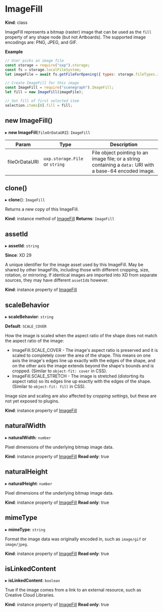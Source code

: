 # ImageFill

**Kind**: class

ImageFill represents a bitmap (raster) image that can be used as the `fill` property of any shape node (but not Artboards).
The supported image encodings are: PNG, JPEG, and GIF.

**Example**

```js
// User picks an image file
const storage = require("uxp").storage;
const fs = storage.localFileSystem;
let imageFile = await fs.getFileForOpening({ types: storage.fileTypes.images });

// Create ImageFill for this image
const ImageFill = require("scenegraph").ImageFill;
let fill = new ImageFill(imageFile);

// Set fill of first selected item
selection.items[0].fill = fill;
```

## new ImageFill()

▸ **new ImageFill**(`fileOrDataURI`): `ImageFill`

| Param         | Type                            | Description                                                                                               |
| ------------- | ------------------------------- | --------------------------------------------------------------------------------------------------------- |
| fileOrDataURI | `uxp.storage.File` or `string` | File object pointing to an image file; or a string containing a `data:` URI with a base-64 encoded image. |

## clone()

▸ **clone**(): `ImageFill`

Returns a new copy of this ImageFill.

**Kind**: instance method of [ImageFill](#ImageFill)
**Returns**: `ImageFill`

## assetId

▸ **assetId**: `string`

**Since**: XD 29

A unique identifier for the image asset used by this ImageFill. May be shared by other ImageFills, including those with different cropping, size,
rotation, or mirroring. If identical images are imported into XD from separate sources, they may have different `assetId`s however.

**Kind**: instance property of [ImageFill](#ImageFill)

## scaleBehavior

▸ **scaleBehavior**: `string`

**Default**: `SCALE_COVER`

How the image is scaled when the aspect ratio of the shape does not match the aspect ratio of the image:

- ImageFill.SCALE_COVER - The image's aspect ratio is preserved and it is scaled to completely cover the area of the shape. This means on one axis the
  image's edges line up exactly with the edges of the shape, and on the other axis the image extends beyond the shape's bounds and is cropped. (Similar
  to `object-fit: cover` in CSS).
- ImageFill.SCALE_STRETCH - The image is stretched (distorting its aspect ratio) so its edges line up exactly with the edges of the shape. (Similar to
  `object-fit: fill` in CSS).

Image size and scaling are also affected by _cropping settings_, but these are not yet exposed to plugins.

**Kind**: instance property of [ImageFill](#ImageFill)

## naturalWidth

▸ **naturalWidth**: `number`

Pixel dimensions of the underlying bitmap image data.

**Kind**: instance property of [ImageFill](#ImageFill)
**Read only**: true

## naturalHeight

▸ **naturalHeight**: `number`

Pixel dimensions of the underlying bitmap image data.

**Kind**: instance property of [ImageFill](#ImageFill)
**Read only**: true

## mimeType

▸ **mimeType**: `string`

Format the image data was originally encoded in, such as `image/gif` or `image/jpeg`.

**Kind**: instance property of [ImageFill](#ImageFill)
**Read only**: true

## isLinkedContent

▸ **isLinkedContent**: `boolean`

True if the image comes from a link to an external resource, such as Creative Cloud Libraries.

**Kind**: instance property of [ImageFill](#ImageFill)
**Read only**: true
